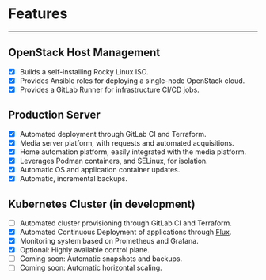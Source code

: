 # Features

---

## OpenStack Host Management

- [x] Builds a self-installing Rocky Linux ISO.
- [x] Provides Ansible roles for deploying a single-node OpenStack cloud.
- [x] Provides a GitLab Runner for infrastructure CI/CD jobs.

## Production Server

- [x] Automated deployment through GitLab CI and Terraform.
- [x] Media server platform, with requests and automated acquisitions.
- [x] Home automation platform, easily integrated with the media platform.
- [x] Leverages Podman containers, and SELinux, for isolation.
- [x] Automatic OS and application container updates.
- [x] Automatic, incremental backups.

## Kubernetes Cluster (in development)

- [ ] Automated cluster provisioning through GitLab CI and Terraform.
- [x] Automated Continuous Deployment of applications through
      [Flux](https://fluxcd.io/flux).
- [x] Monitoring system based on Prometheus and Grafana.
- [x] Optional: Highly available control plane.
- [ ] Coming soon: Automatic snapshots and backups.
- [ ] Coming soon: Automatic horizontal scaling.

